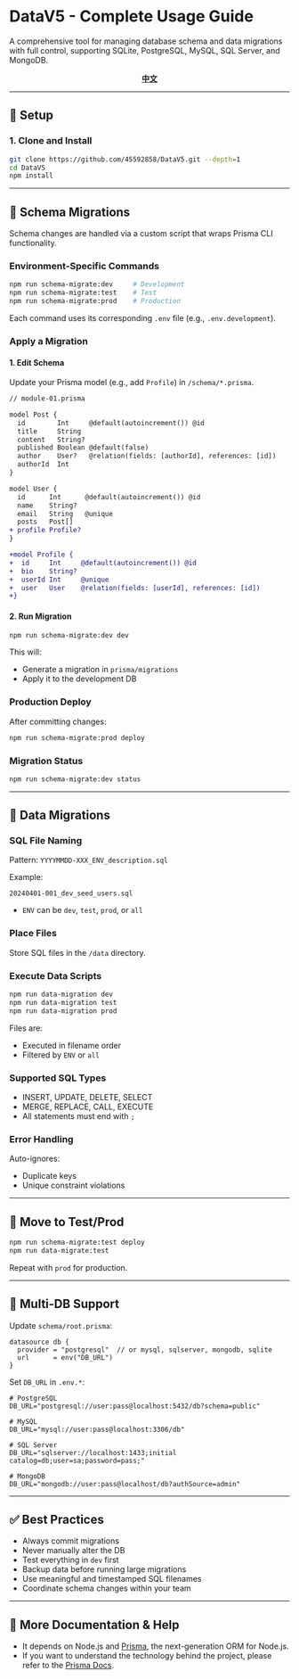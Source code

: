 # DataV5 - Complete Usage Guide

A comprehensive tool for managing database schema and data migrations with full control, supporting SQLite, PostgreSQL, MySQL, SQL Server, and MongoDB.

<p align="center">
<a href="https://github.com/45592858/DataV5/wiki/Home_zh"><b>中文</b></a> 
</p>

---

## 🔧 Setup

### 1. Clone and Install

```bash
git clone https://github.com/45592858/DataV5.git --depth=1
cd DataV5
npm install
```

---

## 🧱 Schema Migrations

Schema changes are handled via a custom script that wraps Prisma CLI functionality.

### Environment-Specific Commands

```bash
npm run schema-migrate:dev     # Development
npm run schema-migrate:test    # Test
npm run schema-migrate:prod    # Production
```

Each command uses its corresponding `.env` file (e.g., `.env.development`).

### Apply a Migration

#### 1. Edit Schema

Update your Prisma model (e.g., add `Profile`) in `/schema/*.prisma`.

```diff
// module-01.prisma

model Post {
  id        Int     @default(autoincrement()) @id
  title     String
  content   String?
  published Boolean @default(false)
  author    User?   @relation(fields: [authorId], references: [id])
  authorId  Int
}

model User {
  id      Int      @default(autoincrement()) @id
  name    String?
  email   String   @unique
  posts   Post[]
+ profile Profile?
}

+model Profile {
+  id     Int     @default(autoincrement()) @id
+  bio    String?
+  userId Int     @unique
+  user   User    @relation(fields: [userId], references: [id])
+}
```

#### 2. Run Migration

```bash
npm run schema-migrate:dev dev
```

This will:
- Generate a migration in `prisma/migrations`
- Apply it to the development DB

### Production Deploy

After committing changes:

```bash
npm run schema-migrate:prod deploy
```

### Migration Status

```bash
npm run schema-migrate:dev status
```

---

## 🧪 Data Migrations

### SQL File Naming

Pattern: `YYYYMMDD-XXX_ENV_description.sql`

Example:
```
20240401-001_dev_seed_users.sql
```

- `ENV` can be `dev`, `test`, `prod`, or `all`

### Place Files

Store SQL files in the `/data` directory.

### Execute Data Scripts

```bash
npm run data-migration dev
npm run data-migration test
npm run data-migration prod
```

Files are:
- Executed in filename order
- Filtered by `ENV` or `all`

### Supported SQL Types

- INSERT, UPDATE, DELETE, SELECT
- MERGE, REPLACE, CALL, EXECUTE
- All statements must end with `;`

### Error Handling

Auto-ignores:
- Duplicate keys
- Unique constraint violations

---

## 🔁 Move to Test/Prod

```bash
npm run schema-migrate:test deploy
npm run data-migrate:test
```

Repeat with `prod` for production.

---

## 🔄 Multi-DB Support

Update `schema/root.prisma`:

```prisma
datasource db {
  provider = "postgresql"  // or mysql, sqlserver, mongodb, sqlite
  url      = env("DB_URL")
}
```

Set `DB_URL` in `.env.*`:

```env
# PostgreSQL
DB_URL="postgresql://user:pass@localhost:5432/db?schema=public"

# MySQL
DB_URL="mysql://user:pass@localhost:3306/db"

# SQL Server
DB_URL="sqlserver://localhost:1433;initial catalog=db;user=sa;password=pass;"

# MongoDB
DB_URL="mongodb://user:pass@localhost/db?authSource=admin"
```

---

## ✅ Best Practices

- Always commit migrations
- Never manually alter the DB
- Test everything in `dev` first
- Backup data before running large migrations
- Use meaningful and timestamped SQL filenames
- Coordinate schema changes within your team

---

## 📘 More Documentation & Help

- It depends on Node.js and [Prisma](https://github.com/prisma/prisma), the next-generation ORM for Node.js.
- If you want to understand the technology behind the project, please refer to the [Prisma Docs](https://www.prisma.io/docs/orm).
